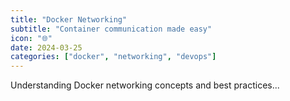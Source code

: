 ```yaml
---
title: "Docker Networking"
subtitle: "Container communication made easy"
icon: "🌐"
date: 2024-03-25
categories: ["docker", "networking", "devops"]
---
```


Understanding Docker networking concepts and best practices... 